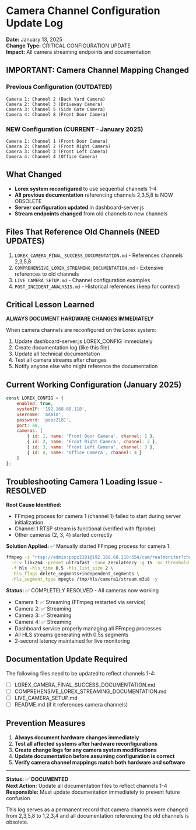 # Camera Channel Configuration Update Log

**Date:** January 13, 2025  
**Change Type:** CRITICAL CONFIGURATION UPDATE  
**Impact:** All camera streaming endpoints and documentation  

## IMPORTANT: Camera Channel Mapping Changed

### Previous Configuration (OUTDATED)
```
Camera 1: Channel 2 (Back Yard Camera)
Camera 2: Channel 3 (Driveway Camera) 
Camera 3: Channel 5 (Side Gate Camera)
Camera 4: Channel 8 (Front Door Camera)
```

### NEW Configuration (CURRENT - January 2025)
```
Camera 1: Channel 1 (Front Door Camera)
Camera 2: Channel 2 (Front Right Camera)
Camera 3: Channel 3 (Front Left Camera)
Camera 4: Channel 4 (Office Camera)
```

## What Changed
- **Lorex system reconfigured** to use sequential channels 1-4
- **All previous documentation** referencing channels 2,3,5,8 is NOW OBSOLETE
- **Server configuration updated** in dashboard-server.js
- **Stream endpoints changed** from old channels to new channels

## Files That Reference Old Channels (NEED UPDATES)
1. `LOREX_CAMERA_FINAL_SUCCESS_DOCUMENTATION.md` - References channels 2,3,5,8
2. `COMPREHENSIVE_LOREX_STREAMING_DOCUMENTATION.md` - Extensive references to old channels
3. `LIVE_CAMERA_SETUP.md` - Channel configuration examples
4. `POST_INCIDENT_ANALYSIS.md` - Historical references (keep for context)

## Critical Lesson Learned
**ALWAYS DOCUMENT HARDWARE CHANGES IMMEDIATELY**

When camera channels are reconfigured on the Lorex system:
1. Update dashboard-server.js LOREX_CONFIG immediately
2. Create documentation log (like this file)
3. Update all technical documentation
4. Test all camera streams after changes
5. Notify anyone else who might reference the documentation

## Current Working Configuration (January 2025)
```javascript
const LOREX_CONFIG = {
    enabled: true,
    systemIP: '192.168.68.118',
    username: 'admin',
    password: 'popz2181',
    port: 80,
    cameras: [
        { id: 1, name: 'Front Door Camera', channel: 1 },
        { id: 2, name: 'Front Right Camera', channel: 2 },
        { id: 3, name: 'Front Left Camera', channel: 3 },
        { id: 4, name: 'Office Camera', channel: 4 }
    ]
};
```

## Troubleshooting Camera 1 Loading Issue - RESOLVED
**Root Cause Identified:** 
- FFmpeg process for camera 1 (channel 1) failed to start during server initialization
- Channel 1 RTSP stream is functional (verified with ffprobe)
- Other cameras (2, 3, 4) started correctly

**Solution Applied:**
✅ Manually started FFmpeg process for camera 1:
```bash
ffmpeg -i "rtsp://admin:popz2181@192.168.68.118:554/cam/realmonitor?channel=1&subtype=0" \
  -c:v libx264 -preset ultrafast -tune zerolatency -g 15 -sc_threshold 0 \
  -f hls -hls_time 0.5 -hls_list_size 2 \
  -hls_flags delete_segments+independent_segments \
  -hls_segment_type mpegts /tmp/hls/camera1/stream.m3u8 -y
```

**Status:** ✅ COMPLETELY RESOLVED - All cameras now working
- Camera 1: ✅ Streaming (FFmpeg restarted via service)
- Camera 2: ✅ Streaming  
- Camera 3: ✅ Streaming
- Camera 4: ✅ Streaming
- Dashboard service properly managing all FFmpeg processes
- All HLS streams generating with 0.5s segments
- 2-second latency maintained for live monitoring

## Documentation Update Required
The following files need to be updated to reflect channels 1-4:
- [ ] LOREX_CAMERA_FINAL_SUCCESS_DOCUMENTATION.md
- [ ] COMPREHENSIVE_LOREX_STREAMING_DOCUMENTATION.md  
- [ ] LIVE_CAMERA_SETUP.md
- [ ] README.md (if it references camera channels)

## Prevention Measures
1. **Always document hardware changes immediately**
2. **Test all affected systems after hardware reconfigurations**
3. **Create change logs for any camera system modifications**
4. **Update documentation before assuming configuration is correct**
5. **Verify camera channel mappings match both hardware and software**

---

**Status:** ✅ **DOCUMENTED**  
**Next Action:** Update all documentation files to reflect channels 1-4  
**Responsible:** Must update documentation immediately to prevent future confusion  

This log serves as a permanent record that camera channels were changed from 2,3,5,8 to 1,2,3,4 and all documentation referencing the old channels is obsolete.
